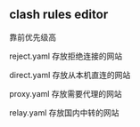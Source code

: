 ## clash rules editor
靠前优先级高

reject.yaml
  存放拒绝连接的网站
  
direct.yaml
    存放从本机直连的网站
  
proxy.yaml
  存放需要代理的网站
  
relay.yaml
  存放国内中转的网站
